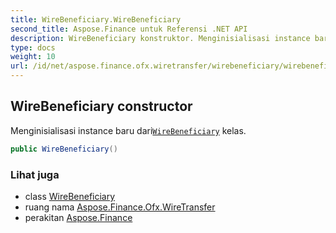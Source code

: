 ```yaml
---
title: WireBeneficiary.WireBeneficiary
second_title: Aspose.Finance untuk Referensi .NET API
description: WireBeneficiary konstruktor. Menginisialisasi instance baru dariWireBeneficiary kelas.
type: docs
weight: 10
url: /id/net/aspose.finance.ofx.wiretransfer/wirebeneficiary/wirebeneficiary/
---
```

## WireBeneficiary constructor

Menginisialisasi instance baru dari[`WireBeneficiary`](../) kelas.

```csharp
public WireBeneficiary()
```

### Lihat juga

* class [WireBeneficiary](../)
* ruang nama [Aspose.Finance.Ofx.WireTransfer](../../wirebeneficiary/)
* perakitan [Aspose.Finance](../../../)


